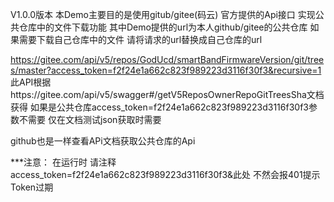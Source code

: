 V1.0.0版本
本Demo主要目的是使用gitub/gitee(码云) 官方提供的Api接口  实现公共仓库中的文件下载功能
其中Demo提供的url为本人github/gitee的公共仓库  如果需要下载自己仓库中的文件 请将请求的url替换成自己仓库的url

 https://gitee.com/api/v5/repos/GodUcd/smartBandFirmwareVersion/git/trees/master?access_token=f2f24e1a662c823f989223d3116f30f3&recursive=1
 此API根据https://gitee.com/api/v5/swagger#/getV5ReposOwnerRepoGitTreesSha文档获得
 如果是公共仓库access_token=f2f24e1a662c823f989223d3116f30f3参数不需要 仅在文档测试json获取时需要
 
 github也是一样查看APi文档获取公共仓库的Api
 
***注意： 在运行时 请注释access_token=f2f24e1a662c823f989223d3116f30f3&此处    不然会报401提示Token过期
 
